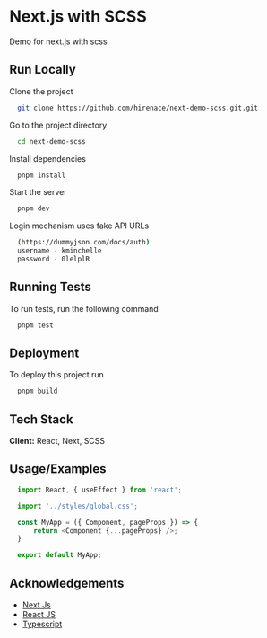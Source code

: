 
# Next.js with SCSS

Demo for next.js with scss

## Run Locally

Clone the project

```bash
  git clone https://github.com/hirenace/next-demo-scss.git.git
```

Go to the project directory

```bash
  cd next-demo-scss
```

Install dependencies

```bash
  pnpm install
```

Start the server

```bash
  pnpm dev
```

Login mechanism uses fake API URLs 
```bash
  (https://dummyjson.com/docs/auth)
  username - kminchelle
  password - 0lelplR
```

## Running Tests

To run tests, run the following command

```bash
  pnpm test
```


## Deployment

To deploy this project run

```bash
  pnpm build
```


## Tech Stack

**Client:** React, Next, SCSS

## Usage/Examples

```javascript
  import React, { useEffect } from 'react';

  import '../styles/global.css';

  const MyApp = ({ Component, pageProps }) => {
      return <Component {...pageProps} />;
  }

  export default MyApp;

```


## Acknowledgements

 - [Next Js](https://nextjs.org/docs)
 - [React JS](https://react.dev/learn)
 - [Typescript](https://www.typescriptlang.org/docs/)
